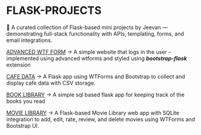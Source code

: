 # FLASK-PROJECTS
🧪 A curated collection of Flask-based mini projects by Jeevan — demonstrating full-stack functionality with APIs, templating, forms, and email integrations.

[ADVANCED WTF FORM](./top-secret/) -> A simple website that logs in the user -  implemented using advanced wtforms and styled using ***bootstrap-flask*** extension

[CAFE DATA](./coffee-and-wifi/) ->  A Flask app using WTForms and Bootstrap to collect and display cafe data with CSV storage.

[BOOK LIBRARY](./sql) -> A simple sql based flask app for keeping track of the books you read

[MOVIE LIBRARY](./movie-library/) -> A Flask-based Movie Library web app with SQLite integration to add, edit, rate, review, and delete movies using WTForms and Bootstrap UI.
